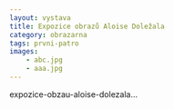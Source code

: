 ```yaml
---
layout: vystava
title: Expozice obrazů Aloise Doležala
category: obrazarna
tags: prvni-patro
images:
    - abc.jpg
    - aaa.jpg
---
```

expozice-obzau-aloise-dolezala...
